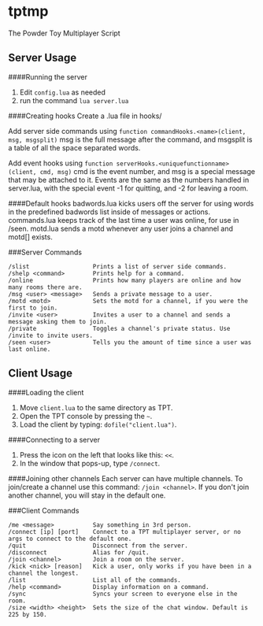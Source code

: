 tptmp
=====

The Powder Toy Multiplayer Script

Server Usage
------------

####Running the server
1. Edit `config.lua` as needed
2. run the command `lua server.lua`

####Creating hooks
Create a .lua file in hooks/

Add server side commands using `function commandHooks.<name>(client, msg, msgsplit)`
msg is the full message after the command, and msgsplit is a table of all the space separated words.

Add event hooks using `function serverHooks.<uniquefunctionname>(client, cmd, msg)`
cmd is the event number, and msg is a special message that may be attached to it. Events are the same as the numbers handled in server.lua, with the special event -1 for quitting, and -2 for leaving a room.

####Default hooks
badwords.lua kicks users off the server for using words in the predefined badwords list inside of messages or actions.
commands.lua keeps track of the last time a user was online, for use in /seen.
motd.lua sends a motd whenever any user joins a channel and motd[<channel>] exists.

###Server Commands
```
/slist                  Prints a list of server side commands.
/shelp <command>        Prints help for a command.
/online                 Prints how many players are online and how many rooms there are.
/msg <user> <message>   Sends a private message to a user.
/motd <motd>            Sets the motd for a channel, if you were the first to join.
/invite <user>          Invites a user to a channel and sends a message asking them to join.
/private                Toggles a channel's private status. Use /invite to invite users.
/seen <user>            Tells you the amount of time since a user was last online.
```

Client Usage
------------

####Loading the client
1. Move `client.lua` to the same directory as TPT.
2. Open the TPT console by pressing the `~`.
3. Load the client by typing: `dofile("client.lua")`.

####Connecting to a server
1. Press the icon on the left that looks like this: `<<`.
2. In the window that pops-up, type `/connect`.

####Joining other channels
Each server can have multiple channels.
To join/create a channel use this command: `/join <channel>`.
If you don't join another channel, you will stay in the default one.

###Client Commands
```
/me <message>           Say something in 3rd person.
/connect [ip] [port]    Connect to a TPT multiplayer server, or no args to connect to the default one.
/quit                   Disconnect from the server.
/disconnect             Alias for /quit.
/join <channel>         Join a room on the server.
/kick <nick> [reason]   Kick a user, only works if you have been in a channel the longest.
/list                   List all of the commands.
/help <command>         Display information on a command.
/sync                   Syncs your screen to everyone else in the room.
/size <width> <height>  Sets the size of the chat window. Default is 225 by 150.
```
